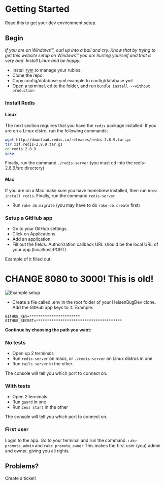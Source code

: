 # Getting Started

Read this to get your dev environment setup.

## Begin

_If you are on Windows™, curl up into a ball and cry. Know that by trying to get this website setup on Windows™ you are hurting yourself and that is very bad. Install Linux and be happy._

- Install [rvm](http://rvm.io) to manage your rubies.
- Clone the repo.
- Copy config/database.yml.example to config/database.yml
- Open a terminal, cd to the folder, and run `bundle install --without production`

### Install Redis

#### Linux
The next section requires that you have the `redis` package installed. If you are on a Linux distro, run the following commands:
```bash
wget http://download.redis.io/releases/redis-2.8.9.tar.gz
tar xzf redis-2.8.9.tar.gz
cd redis.2.8.9
make
```
Finally, run the command `./redis-server` (you must cd into the redis-2.8.9/src directory)

#### Mac
If you are on a Mac make sure you have homebrew installed, then run `brew install redis`.
Finally, run the command `redis-server`


- Run `rake db:migrate` (you may have to do `rake db:create` first)

### Setup a GitHub app
- Go to your GitHub settings.
- Click on Applications.
- Add an application.
- Fill out the fields. Authorization callback URL should be the local URL of your app (localhost:PORT)

Example of it filled out:
# CHANGE 8080 to 3000! This is old!
![Example setup](http://i.imgur.com/GloFH69.png)

- Create a file called .env in the root folder of your HeisenBugDev clone. Add the GitHub app keys to it. Example:

```
GITHUB_KEY=***********************
GITHUB_SECRET=***************************************
```

**Continue by choosing the path you want:**

### No tests

- Open up 2 terminals
- Run ```redis-server``` on macs, or ```./redis-server``` on Linux distros in one.
- Run ```rails server``` in the other.

The console will tell you which port to connect on.

### With tests

- Open 2 terminals
- Run `guard` in one
- Run `zeus start` in the other

The console will tell you which port to connect on.

### First user
Login to the app. Go to your terminal and run the command: `rake promote_admin` and `rake promote_owner` This makes the first user (you) admin and owner, giving you all rights.

## Problems?

Create a ticket!
